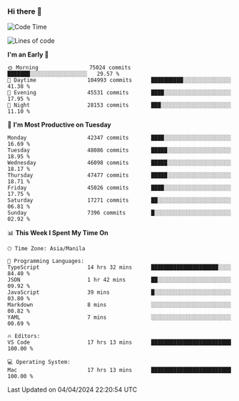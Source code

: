 ### Hi there 👋

<!--START_SECTION:waka-->
![Code Time](http://img.shields.io/badge/Code%20Time-5%2C015%20hrs%2054%20mins-blue)

![Lines of code](https://img.shields.io/badge/From%20Hello%20World%20I%27ve%20Written-113.1%20million%20lines%20of%20code-blue)

**I'm an Early 🐤** 

```text
🌞 Morning                75024 commits       ███████░░░░░░░░░░░░░░░░░░   29.57 % 
🌆 Daytime                104993 commits      ██████████░░░░░░░░░░░░░░░   41.38 % 
🌃 Evening                45531 commits       ████░░░░░░░░░░░░░░░░░░░░░   17.95 % 
🌙 Night                  28153 commits       ███░░░░░░░░░░░░░░░░░░░░░░   11.10 % 
```
📅 **I'm Most Productive on Tuesday** 

```text
Monday                   42347 commits       ████░░░░░░░░░░░░░░░░░░░░░   16.69 % 
Tuesday                  48086 commits       █████░░░░░░░░░░░░░░░░░░░░   18.95 % 
Wednesday                46098 commits       █████░░░░░░░░░░░░░░░░░░░░   18.17 % 
Thursday                 47477 commits       █████░░░░░░░░░░░░░░░░░░░░   18.71 % 
Friday                   45026 commits       ████░░░░░░░░░░░░░░░░░░░░░   17.75 % 
Saturday                 17271 commits       ██░░░░░░░░░░░░░░░░░░░░░░░   06.81 % 
Sunday                   7396 commits        █░░░░░░░░░░░░░░░░░░░░░░░░   02.92 % 
```


📊 **This Week I Spent My Time On** 

```text
🕑︎ Time Zone: Asia/Manila

💬 Programming Languages: 
TypeScript               14 hrs 32 mins      █████████████████████░░░░   84.40 % 
JSON                     1 hr 42 mins        ██░░░░░░░░░░░░░░░░░░░░░░░   09.92 % 
JavaScript               39 mins             █░░░░░░░░░░░░░░░░░░░░░░░░   03.80 % 
Markdown                 8 mins              ░░░░░░░░░░░░░░░░░░░░░░░░░   00.82 % 
YAML                     7 mins              ░░░░░░░░░░░░░░░░░░░░░░░░░   00.69 % 

🔥 Editors: 
VS Code                  17 hrs 13 mins      █████████████████████████   100.00 % 

💻 Operating System: 
Mac                      17 hrs 13 mins      █████████████████████████   100.00 % 
```


 Last Updated on 04/04/2024 22:20:54 UTC
<!--END_SECTION:waka-->


<!--
**rad182/rad182** is a ✨ _special_ ✨ repository because its `README.md` (this file) appears on your GitHub profile.

Here are some ideas to get you started:

- 🔭 I’m currently working on ...
- 🌱 I’m currently learning ...
- 👯 I’m looking to collaborate on ...
- 🤔 I’m looking for help with ...
- 💬 Ask me about ...
- 📫 How to reach me: ...
- 😄 Pronouns: ...
- ⚡ Fun fact: ...
-->
